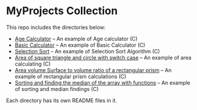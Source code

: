 # MyProjects Collection

This repo includes the directories below:

- [Age Calculator](./Age-Calculator) – An example of Age calculator (C)
- [Basic Calculator](./Basic-Calculator) – An example of Basic Calculator (C)
- [Selection Sort](./Selection-Sort) – An example of Selection Sort Algorithm (C)
- [Area of square triangle and circle with switch case](./Area-of-square-triangle-and-circle-with-switch-case) – An example of area calculating (C)
- [Area volume Surface to volume ratio of a rectangular prism](./Area-volume-Surface-to-volume-ratio-of-a-rectangular-prism) – An example of rectangular prism calculations (C)
- [Sorting and finding the median of the array with functions](./Sorting-and-finding-the-median-of-the-array-with-functions) – An example of sorting and median findings (C)

Each directory has its own README files in it.
